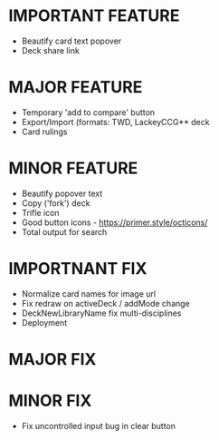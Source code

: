 # IMPORTANT FEATURE
* Beautify card text popover
* Deck share link
# MAJOR FEATURE
* Temporary 'add to compare' button
* Export/Import (formats: TWD, LackeyCCG** deck
* Card rulings
# MINOR FEATURE
* Beautify popover text
* Copy ('fork') deck
* Trifle icon
* Good button icons - https://primer.style/octicons/
* Total output for search
# IMPORTNANT FIX
* Normalize card names for image url
* Fix redraw on activeDeck / addMode change
* DeckNewLibraryName fix multi-disciplines
* Deployment
# MAJOR FIX
# MINOR FIX
* Fix uncontrolled input bug in clear button
